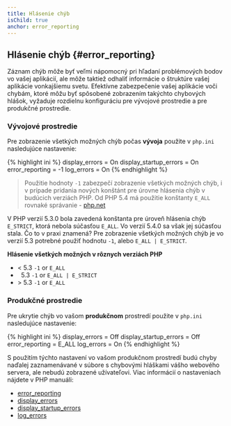 ```yaml
---
title: Hlásenie chýb
isChild: true
anchor: error_reporting
---
```


## Hlásenie chýb {#error_reporting}

Záznam chýb môže byť veľmi nápomocný pri hľadaní problémových bodov vo vašej aplikácií, ale môže taktiež odhaliť
informácie o štruktúre vašej aplikácie vonkajšiemu svetu. Efektívne zabezpečenie vašej aplikácie voči chybám,
ktoré môžu byť spôsobené zobrazením takýchto chybových hlášok, vyžaduje rozdielnu konfiguráciu pre vývojové
prostredie a pre produkčné prostredie.

### Vývojové prostredie

Pre zobrazenie všetkých možných chýb počas **vývoja** použite v `php.ini` nasledujúce nastavenie: 

{% highlight ini %}
display_errors = On
display_startup_errors = On
error_reporting = -1
log_errors = On
{% endhighlight %}

> Použitie hodnoty `-1` zabezpečí zobrazenie všetkých možných chýb, i v prípade pridania nových konštánt pre úrovne
> hlásenia chýb v budúcich verziách PHP. Od PHP 5.4 má použitie konštanty `E_ALL` rovnaké správanie -
> [php.net](http://php.net/function.error-reporting)

V PHP verzií 5.3.0 bola zavedená konštanta pre úroveň hlásenia chýb `E_STRICT`, ktorá nebola súčasťou `E_ALL`. Vo verzií
5.4.0 sa však jej súčasťou stala. Čo to v praxi znamená? Pre zobrazenie všetkých možných chýb je vo verzií  5.3
potrebné použiť hodnotu `-1`, alebo `E_ALL | E_STRICT`.

**Hlásenie všetkých možných v rôznych verziách PHP**

* &lt; 5.3 `-1` or `E_ALL`
* &nbsp; 5.3 `-1` or `E_ALL | E_STRICT`
* &gt; 5.3 `-1` or `E_ALL`

### Produkčné prostredie

Pre ukrytie chýb vo vašom **produkčnom** prostredí použite v `php.ini` nasledujúce nastavenie:

{% highlight ini %}
display_errors = Off
display_startup_errors = Off
error_reporting = E_ALL
log_errors = On
{% endhighlight %}

S použitím týchto nastavení vo vašom produkčnom prostredí budú chyby naďalej zaznamenávané v súbore s chybovými
hláškami vášho webového servera, ale nebudú zobrazené užívateľovi. Viac informácií o nastaveniach nájdete v PHP manuáli: 

* [error_reporting](http://php.net/errorfunc.configuration#ini.error-reporting)
* [display_errors](http://php.net/errorfunc.configuration#ini.display-errors)
* [display_startup_errors](http://php.net/errorfunc.configuration#ini.display-startup-errors)
* [log_errors](http://php.net/errorfunc.configuration#ini.log-errors)
